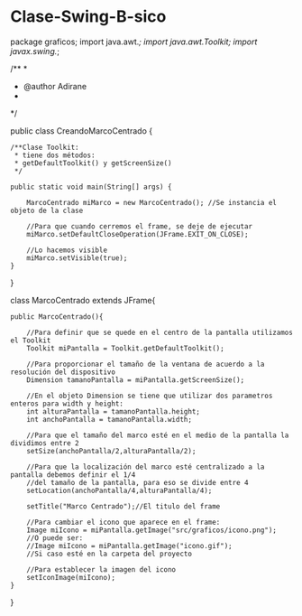 # Clase-Swing-B-sico
package graficos;
import java.awt.*;
import java.awt.Toolkit;
import javax.swing.*;

/**
 * 
 * @author Adirane
 *
 */

public class CreandoMarcoCentrado {
	
	/**Clase Toolkit:
	 * tiene dos métodos:
	 * getDefaultToolkit() y getScreenSize()
	 */

	public static void main(String[] args) {
		
		MarcoCentrado miMarco = new MarcoCentrado(); //Se instancia el objeto de la clase
		
		//Para que cuando cerremos el frame, se deje de ejecutar
		miMarco.setDefaultCloseOperation(JFrame.EXIT_ON_CLOSE);

		//Lo hacemos visible
		miMarco.setVisible(true);
	}

}

class MarcoCentrado extends JFrame{
	
	public MarcoCentrado(){
		
		//Para definir que se quede en el centro de la pantalla utilizamos el Toolkit
		Toolkit miPantalla = Toolkit.getDefaultToolkit();
		
		//Para proporcionar el tamaño de la ventana de acuerdo a la resolución del dispositivo
		Dimension tamanoPantalla = miPantalla.getScreenSize();
		
		//En el objeto Dimension se tiene que utilizar dos parametros enteros para width y height:
		int alturaPantalla = tamanoPantalla.height;
		int anchoPantalla = tamanoPantalla.width;
		
		//Para que el tamaño del marco esté en el medio de la pantalla la dividimos entre 2
		setSize(anchoPantalla/2,alturaPantalla/2);
		
		//Para que la localización del marco esté centralizado a la pantalla debemos definir el 1/4 
		//del tamaño de la pantalla, para eso se divide entre 4
		setLocation(anchoPantalla/4,alturaPantalla/4);
		
		setTitle("Marco Centrado");//El titulo del frame
		
		//Para cambiar el icono que aparece en el frame:
		Image miIcono = miPantalla.getImage("src/graficos/icono.png");
		//O puede ser:
		//Image miIcono = miPantalla.getImage("icono.gif");
		//Si caso esté en la carpeta del proyecto
				
		//Para establecer la imagen del icono
		setIconImage(miIcono);
	}
}
